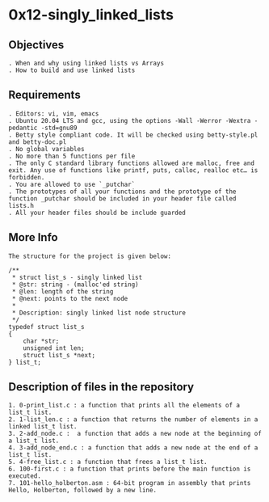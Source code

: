 # 0x12-singly_linked_lists

## Objectives

	. When and why using linked lists vs Arrays
	. How to build and use linked lists

## Requirements

	. Editors: vi, vim, emacs
	. Ubuntu 20.04 LTS and gcc, using the options -Wall -Werror -Wextra -pedantic -std=gnu89
	. Betty style compliant code. It will be checked using betty-style.pl and betty-doc.pl
	. No global variables
	. No more than 5 functions per file
	. The only C standard library functions allowed are malloc, free and exit. Any use of functions like printf, puts, calloc, realloc etc… is forbidden.
	. You are allowed to use `_putchar`
	. The prototypes of all your functions and the prototype of the function _putchar should be included in your header file called lists.h
	. All your header files should be include guarded

## More Info
	
	The structure for the project is given below:

	/**
	 * struct list_s - singly linked list
	 * @str: string - (malloc'ed string)
	 * @len: length of the string
	 * @next: points to the next node
	 *
	 * Description: singly linked list node structure
	 */
	typedef struct list_s
	{
    	char *str;
    	unsigned int len;
    	struct list_s *next;
	} list_t;

## Description of files in the repository

	1. 0-print_list.c : a function that prints all the elements of a list_t list.
	2. 1-list_len.c : a function that returns the number of elements in a linked list_t list.
	3. 2-add_node.c :  a function that adds a new node at the beginning of a list_t list.
	4. 3-add_node_end.c : a function that adds a new node at the end of a list_t list.
	5. 4-free_list.c : a function that frees a list_t list.
	6. 100-first.c : a function that prints before the main function is executed.
	7. 101-hello_holberton.asm : 64-bit program in assembly that prints Hello, Holberton, followed by a new line.

